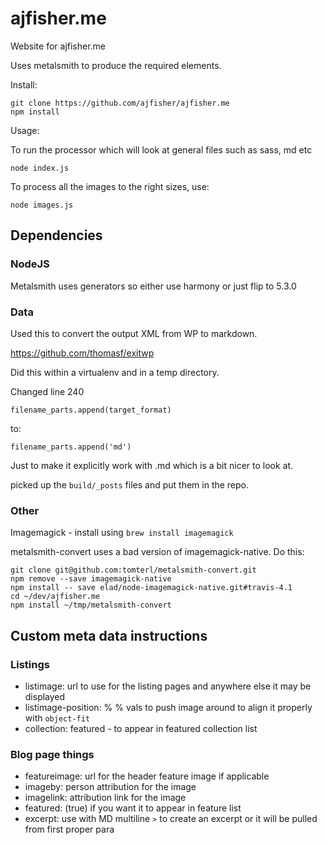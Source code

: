 # ajfisher.me

Website for ajfisher.me

Uses metalsmith to produce the required elements.

Install:

```
git clone https://github.com/ajfisher/ajfisher.me
npm install
```

Usage:

To run the processor which will look at general files such as sass, md etc

```
node index.js
```

To process all the images to the right sizes, use:

```
node images.js
```

## Dependencies

### NodeJS

Metalsmith uses generators so either use harmony or just flip to 5.3.0

### Data

Used this to convert the output XML from WP to markdown.

https://github.com/thomasf/exitwp

Did this within a virtualenv and in a temp directory.

Changed line 240

```
filename_parts.append(target_format)
```

to:

```
filename_parts.append('md')
```

Just to make it explicitly work with .md which is a bit nicer to look at.

picked up the `build/_posts` files and put them in the repo.

### Other

Imagemagick - install using `brew install imagemagick`

metalsmith-convert uses a bad version of imagemagick-native. Do this:

```
git clone git@github.com:tomterl/metalsmith-convert.git
npm remove --save imagemagick-native
npm install -- save elad/node-imagemagick-native.git#travis-4.1
cd ~/dev/ajfisher.me
npm install ~/tmp/metalsmith-convert
```

## Custom meta data instructions

### Listings

* listimage: url to use for the listing pages and anywhere else it may be displayed
* listimage-position: % % vals to push image around to align it properly with `object-fit`
* collection: featured - to appear in featured collection list


### Blog page things

* featureimage: url for the header feature image if applicable
* imageby: person attribution for the image
* imagelink: attribution link for the image
* featured: (true) if you want it to appear in feature list
* excerpt: use with MD multiline `>` to create an excerpt or it will be pulled
from first proper para
